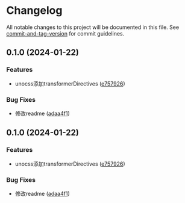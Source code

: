 # Changelog

All notable changes to this project will be documented in this file. See [commit-and-tag-version](https://github.com/absolute-version/commit-and-tag-version) for commit guidelines.

## 0.1.0 (2024-01-22)


### Features

* unocss添加transformerDirectives ([e757926](https://github.com/GaliMu/nuxt-template/commit/e75792628fefa68ddc3a67d54caf225dc2461391))


### Bug Fixes

* 修改readme ([adaa4f1](https://github.com/GaliMu/nuxt-template/commit/adaa4f136ffd5b947b8b5dfeece3f6c8316ef334))

## 0.1.0 (2024-01-22)


### Features

* unocss添加transformerDirectives ([e757926](https://github.com/GaliMu/nuxt-template/commit/e75792628fefa68ddc3a67d54caf225dc2461391))


### Bug Fixes

* 修改readme ([adaa4f1](https://github.com/GaliMu/nuxt-template/commit/adaa4f136ffd5b947b8b5dfeece3f6c8316ef334))
